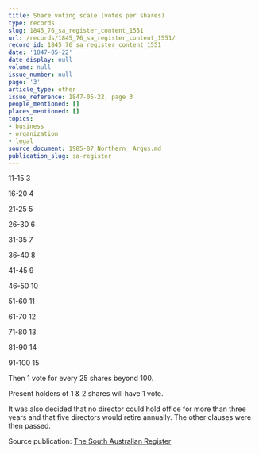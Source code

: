 ```yaml
---
title: Share voting scale (votes per shares)
type: records
slug: 1845_76_sa_register_content_1551
url: /records/1845_76_sa_register_content_1551/
record_id: 1845_76_sa_register_content_1551
date: '1847-05-22'
date_display: null
volume: null
issue_number: null
page: '3'
article_type: other
issue_reference: 1847-05-22, page 3
people_mentioned: []
places_mentioned: []
topics:
- business
- organization
- legal
source_document: 1985-87_Northern__Argus.md
publication_slug: sa-register
---
```


11-15	3

16-20	4

21-25	5

26-30	6

31-35	7

36-40	8

41-45	9

46-50	10

51-60	11

61-70	12

71-80	13

81-90	14

91-100	15

Then 1 vote for every 25 shares beyond 100.

Present holders of 1 & 2 shares will have 1 vote.

It was also decided that no director could hold office for more than three years and that five directors would retire annually.  The other clauses were then passed.

Source publication: [The South Australian Register](/publications/sa-register/)
